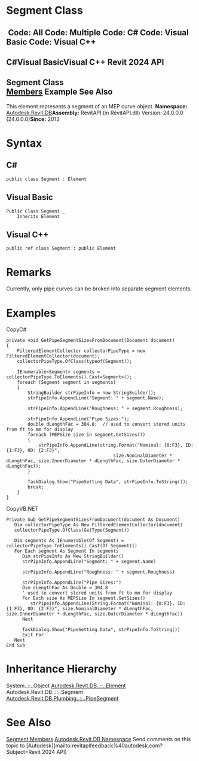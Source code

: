 # Segment Class

﻿
 Code: All Code: Multiple Code: C# Code: Visual Basic Code: Visual C++   
---  
C#Visual BasicVisual C++
Revit 2024 API  
---  
Segment Class  
[Members](bc807a83-7109-ef7b-34cd-b7599b588848.md "Segment Members") Example See Also  
---  
This element represents a segment of an MEP curve object. 
**Namespace:** [Autodesk.Revit.DB](87546ba7-461b-c646-cbb1-2cb8f5bff8b2.md "Autodesk.Revit.DB Namespace")**Assembly:** RevitAPI (in RevitAPI.dll) Version: 24.0.0.0 (24.0.0.0)**Since:** 2013 
# Syntax
C#  
---  
```text
public class Segment : Element
```
  
Visual Basic  
---  
```text
Public Class Segment _
	Inherits Element
```
  
Visual C++  
---  
```text
public ref class Segment : public Element
```
  
# Remarks
Currently, only pipe curves can be broken into separate segment elements. 
# Examples
CopyC#
```text
private void GetPipeSegmentSizesFromDocument(Document document)
{
    FilteredElementCollector collectorPipeType = new FilteredElementCollector(document);
    collectorPipeType.OfClass(typeof(Segment));

    IEnumerable<Segment> segments = collectorPipeType.ToElements().Cast<Segment>();
    foreach (Segment segment in segments)
    {
        StringBuilder strPipeInfo = new StringBuilder();
        strPipeInfo.AppendLine("Segment: " + segment.Name);

        strPipeInfo.AppendLine("Roughness: " + segment.Roughness);

        strPipeInfo.AppendLine("Pipe Sizes:");
        double dLengthFac = 304.8;  // used to convert stored units from ft to mm for display
        foreach (MEPSize size in segment.GetSizes())
        {
            strPipeInfo.AppendLine(string.Format("Nominal: {0:F3}, ID: {1:F3}, OD: {2:F3}",
                                        size.NominalDiameter * dLengthFac, size.InnerDiameter * dLengthFac, size.OuterDiameter * dLengthFac));
        }

        TaskDialog.Show("PipeSetting Data", strPipeInfo.ToString());
        break;
    }
}
```

CopyVB.NET
```text
Private Sub GetPipeSegmentSizesFromDocument(document As Document)
   Dim collectorPipeType As New FilteredElementCollector(document)
   collectorPipeType.OfClass(GetType(Segment))

   Dim segments As IEnumerable(Of Segment) = collectorPipeType.ToElements().Cast(Of Segment)()
   For Each segment As Segment In segments
      Dim strPipeInfo As New StringBuilder()
      strPipeInfo.AppendLine("Segment: " + segment.Name)

      strPipeInfo.AppendLine("Roughness: " + segment.Roughness)

      strPipeInfo.AppendLine("Pipe Sizes:")
      Dim dLengthFac As Double = 304.8
      ' used to convert stored units from ft to mm for display
      For Each size As MEPSize In segment.GetSizes()
         strPipeInfo.AppendLine(String.Format("Nominal: {0:F3}, ID: {1:F3}, OD: {2:F3}", size.NominalDiameter * dLengthFac, size.InnerDiameter * dLengthFac, size.OuterDiameter * dLengthFac))
      Next

      TaskDialog.Show("PipeSetting Data", strPipeInfo.ToString())
      Exit For
   Next
End Sub
```

# Inheritance Hierarchy
System..::..Object [Autodesk.Revit.DB..::..Element](eb16114f-69ea-f4de-0d0d-f7388b105a16.md "Element Class") Autodesk.Revit.DB..::..Segment [Autodesk.Revit.DB.Plumbing..::..PipeSegment](a295ca1d-66f2-f788-5079-4d91554a4223.md "PipeSegment Class")
# See Also
[Segment Members](bc807a83-7109-ef7b-34cd-b7599b588848.md "Segment Members")
[Autodesk.Revit.DB Namespace](87546ba7-461b-c646-cbb1-2cb8f5bff8b2.md "Autodesk.Revit.DB Namespace")
Send comments on this topic to [Autodesk](mailto:revitapifeedback%40autodesk.com?Subject=Revit 2024 API)